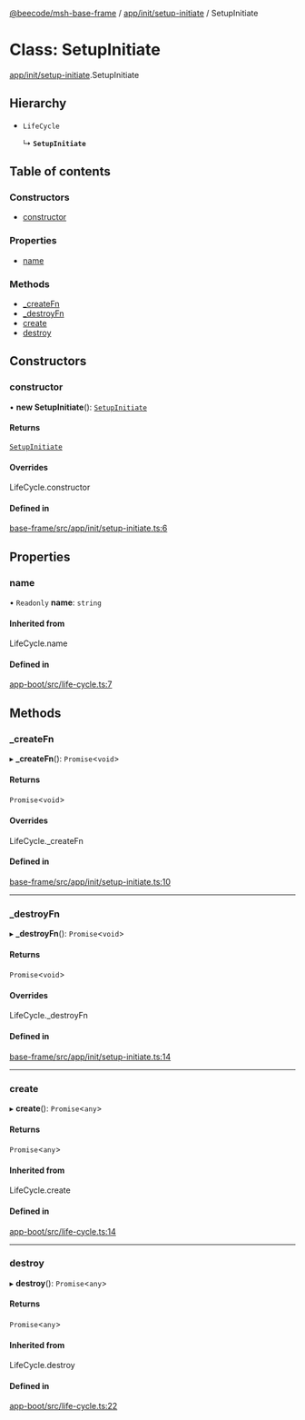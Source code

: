 [@beecode/msh-base-frame](../README.md) / [app/init/setup-initiate](../modules/app_init_setup_initiate.md) / SetupInitiate

# Class: SetupInitiate

[app/init/setup-initiate](../modules/app_init_setup_initiate.md).SetupInitiate

## Hierarchy

- `LifeCycle`

  ↳ **`SetupInitiate`**

## Table of contents

### Constructors

- [constructor](app_init_setup_initiate.SetupInitiate.md#constructor)

### Properties

- [name](app_init_setup_initiate.SetupInitiate.md#name)

### Methods

- [\_createFn](app_init_setup_initiate.SetupInitiate.md#_createfn)
- [\_destroyFn](app_init_setup_initiate.SetupInitiate.md#_destroyfn)
- [create](app_init_setup_initiate.SetupInitiate.md#create)
- [destroy](app_init_setup_initiate.SetupInitiate.md#destroy)

## Constructors

### constructor

• **new SetupInitiate**(): [`SetupInitiate`](app_init_setup_initiate.SetupInitiate.md)

#### Returns

[`SetupInitiate`](app_init_setup_initiate.SetupInitiate.md)

#### Overrides

LifeCycle.constructor

#### Defined in

[base-frame/src/app/init/setup-initiate.ts:6](https://github.com/beecode-rs/msh-base-frame/blob/20a571f/src/app/init/setup-initiate.ts#L6)

## Properties

### name

• `Readonly` **name**: `string`

#### Inherited from

LifeCycle.name

#### Defined in

[app-boot/src/life-cycle.ts:7](https://github.com/beecode-rs/msh-app-boot/blob/ff89a8e/src/life-cycle.ts#L7)

## Methods

### \_createFn

▸ **_createFn**(): `Promise`\<`void`\>

#### Returns

`Promise`\<`void`\>

#### Overrides

LifeCycle.\_createFn

#### Defined in

[base-frame/src/app/init/setup-initiate.ts:10](https://github.com/beecode-rs/msh-base-frame/blob/20a571f/src/app/init/setup-initiate.ts#L10)

___

### \_destroyFn

▸ **_destroyFn**(): `Promise`\<`void`\>

#### Returns

`Promise`\<`void`\>

#### Overrides

LifeCycle.\_destroyFn

#### Defined in

[base-frame/src/app/init/setup-initiate.ts:14](https://github.com/beecode-rs/msh-base-frame/blob/20a571f/src/app/init/setup-initiate.ts#L14)

___

### create

▸ **create**(): `Promise`\<`any`\>

#### Returns

`Promise`\<`any`\>

#### Inherited from

LifeCycle.create

#### Defined in

[app-boot/src/life-cycle.ts:14](https://github.com/beecode-rs/msh-app-boot/blob/ff89a8e/src/life-cycle.ts#L14)

___

### destroy

▸ **destroy**(): `Promise`\<`any`\>

#### Returns

`Promise`\<`any`\>

#### Inherited from

LifeCycle.destroy

#### Defined in

[app-boot/src/life-cycle.ts:22](https://github.com/beecode-rs/msh-app-boot/blob/ff89a8e/src/life-cycle.ts#L22)
